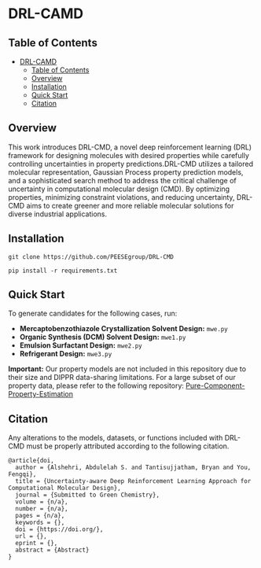 # DRL-CAMD

## Table of Contents

- [DRL-CAMD](#drl-camd)
  - [Table of Contents](#table-of-contents)
  - [Overview](#Overview)
  - [Installation](#installation)
  - [Quick Start](#quick-start)
  - [Citation](#citation)

## Overview
This work introduces DRL-CMD, a novel deep reinforcement learning (DRL) framework for designing molecules with desired properties while carefully controlling uncertainties in property predictions.DRL-CMD utilizes a tailored molecular representation,  Gaussian Process property prediction models, and a sophisticated search method to address the critical challenge of uncertainty in computational molecular design (CMD). By optimizing properties, minimizing constraint violations, and reducing uncertainty, DRL-CMD aims to create greener and more reliable molecular solutions for diverse industrial applications.
## Installation

`git clone https://github.com/PEESEgroup/DRL-CMD`

`pip install -r requirements.txt`

## Quick Start
To generate candidates for the following cases, run:

* **Mercaptobenzothiazole Crystallization Solvent Design:** `mwe.py`
* **Organic Synthesis (DCM) Solvent Design:** `mwe1.py`
* **Emulsion Surfactant Design:** `mwe2.py`
* **Refrigerant Design:** `mwe3.py`

**Important:** Our property models are not included in this repository due to their size and DIPPR data-sharing limitations. For a large subset of our property data, please refer to the following repository: [Pure-Component-Property-Estimation](https://github.com/PEESEgroup/Pure-Component-Property-Estimation)

## Citation 
Any alterations to the models, datasets, or functions included with DRL-CMD must be properly attributed according to the following citation.
```
@article{doi,
  author = {Alshehri, Abdulelah S. and Tantisujjatham, Bryan and You, Fengqi},
  title = {Uncertainty-aware Deep Reinforcement Learning Approach for Computational Molecular Design},
  journal = {Submitted to Green Chemistry},
  volume = {n/a},
  number = {n/a},
  pages = {n/a},
  keywords = {},
  doi = {https://doi.org/},
  url = {},
  eprint = {},
  abstract = {Abstract}
}
```
